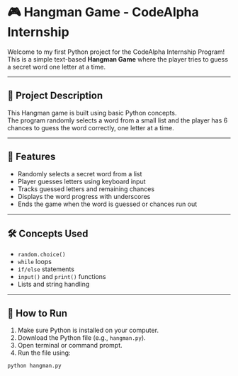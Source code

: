 # 🎮 Hangman Game - CodeAlpha Internship

Welcome to my first Python project for the CodeAlpha Internship Program!  
This is a simple text-based **Hangman Game** where the player tries to guess a secret word one letter at a time.

---

## 📌 Project Description

This Hangman game is built using basic Python concepts.  
The program randomly selects a word from a small list and the player has 6 chances to guess the word correctly, one letter at a time.

---

## 🚀 Features

- Randomly selects a secret word from a list
- Player guesses letters using keyboard input
- Tracks guessed letters and remaining chances
- Displays the word progress with underscores
- Ends the game when the word is guessed or chances run out

---

## 🛠 Concepts Used

- `random.choice()`
- `while` loops
- `if/else` statements
- `input()` and `print()` functions
- Lists and string handling

---

## 🧪 How to Run

1. Make sure Python is installed on your computer.
2. Download the Python file (e.g., `hangman.py`).
3. Open terminal or command prompt.
4. Run the file using:

```bash
python hangman.py
